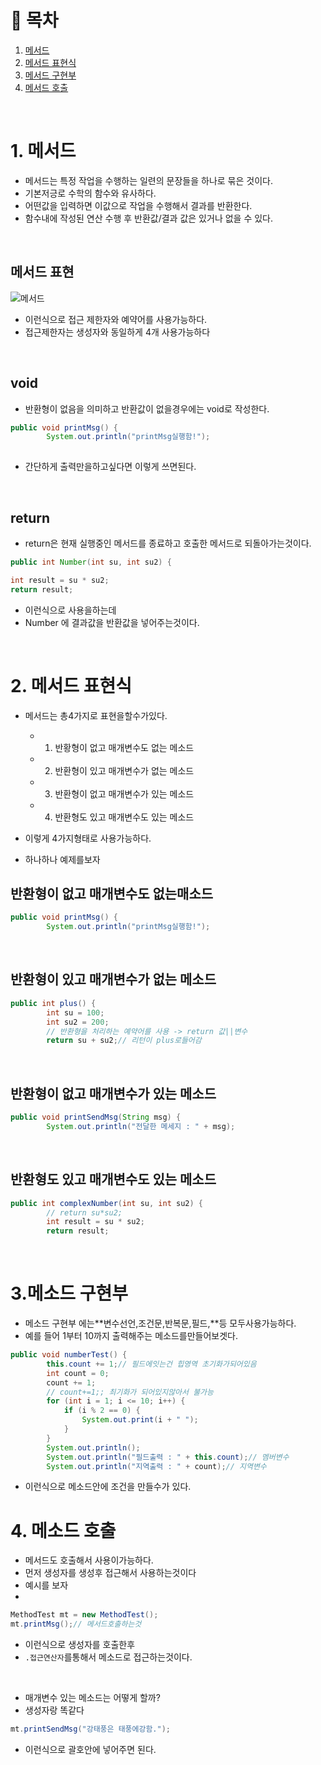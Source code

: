 # 🔖 목차
1. [메서드](#1-메서드)<br/>
2. [메서드 표현식](#2-메서드-표현식)<br/>
3. [메서드 구현부](#3-메서드-구현부)<br/>
4. [메서드 호출](#4-메서드-호출)<br/>




<br/>


# 1. 메서드
- 메서드는 특정 작업을 수행하는 일련의 문장들을 하나로 묶은 것이다.
- 기본저긍로 수학의 함수와 유사하다.
- 어떤값을 입력하면 이값으로 작업을 수행해서 결과를 반환한다.
- 함수내에 작성된 연산 수행 후 반환값/결과 값은 있거나 없을 수 있다.

<br/>

## 메서드 표현
![메서드](https://user-images.githubusercontent.com/126074577/226154868-e826cadd-45ef-49e3-803e-4a20c9979783.png)

- 이런식으로 접근 제한자와 예약어를 사용가능하다.
- 접근제한자는 생성자와 동일하게 4개 사용가능하다 

<br/>

## void
- 반환형이 없음을 의미하고 반환값이 없을경우에는 void로 작성한다.

```java
public void printMsg() {
		System.out.println("printMsg실행함!");
    
```
- 간단하게 출력만을하고싶다면 이렇게 쓰면된다.

<br/>


## return

- return은 현재 실행중인 메서드를 종료하고 호출한 메서드로 되돌아가는것이다.
```java
public int Number(int su, int su2) {

int result = su * su2;
return result;
```
- 이런식으로 사용을하는데
- Number 에 결과값을 반환값을 넣어주는것이다.



<br/>

# 2. 메서드 표현식
- 메서드는 총4가지로 표현을할수가있다.

  - 1. 반황형이 없고 매개변수도 없는 메소드
  - 2. 반환형이 있고 매개변수가 없는 메소드
  - 3. 반환형이 없고 매개변수가 있는 메소드
  - 4. 반환형도 있고 매개변수도 있는 메소드

- 이렇게 4가지형태로 사용가능하다.
- 하나하나 예제를보자

## 반환형이 없고 매개변수도 없는매소드

```java
public void printMsg() {
		System.out.println("printMsg실행함!");
```
<br/>

## 반환형이 있고 매개변수가 없는 메소드
```java
public int plus() {
		int su = 100;
		int su2 = 200;
		// 반환형을 처리하는 예약어를 사용 -> return 값||변수
		return su + su2;// 리턴이 plus로들어감
```

<br/>

## 반환형이 없고 매개변수가 있는 메소드
```java
public void printSendMsg(String msg) {
		System.out.println("전달한 메세지 : " + msg);
```

<br/>


## 반환형도 있고 매개변수도 있는 메소드

```java
public int complexNumber(int su, int su2) {
		// return su*su2;
		int result = su * su2;
		return result;
```

<br/>



# 3.메소드 구현부

- 메소드 구현부 에는**변수선언,조건문,반복문,필드,**등 모두사용가능하다.
- 예를 들어 1부터 10까지 출력해주는 메소드를만들어보겟다.

```java
public void numberTest() {
		this.count += 1;// 필드에잇는건 힙영역 초기화가되어있음
		int count = 0;
		count += 1;
		// count+=1;; 최기화가 되어있지않아서 불가능
		for (int i = 1; i <= 10; i++) {
			if (i % 2 == 0) {
				System.out.print(i + " ");
			}
		}
		System.out.println();
		System.out.println("필드출력 : " + this.count);// 멤버변수
		System.out.println("지역출력 : " + count);// 지역변수
```

- 이런식으로 메소드안에 조건을 만들수가 있다.


# 4. 메소드 호출
- 메서드도 호출해서 사용이가능하다.
- 먼저 생성자를 생성후 접근해서 사용하는것이다
- 예시를 보자
- 

```java
MethodTest mt = new MethodTest();
mt.printMsg();// 메서드호출하는것


```

- 이런식으로 생성자를 호출한후
- <code>.접근연산자</code>를통해서 메소드로 접근하는것이다.


<br/>

- 매개변수 있는 메소드는 어떻게 할까?
- 생성자랑 똑같다



```java
mt.printSendMsg("강태풍은 태풍에강함.");
```


- 이런식으로 괄호안에 넣어주면 된다.





<br/>





